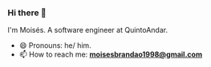 ### Hi there 👋
I'm Moisés. A software engineer at QuintoAndar.
- 😄 Pronouns: he/ him.
- 📫 How to reach me: **[moisesbrandao1998@gmail.com](mailto:moisesbrandao1998@gmail.com)**

<!--### GitHub Stats
![deltinha's GitHub stats](https://github-readme-stats.vercel.app/api?username=deltinha&hide=stars,issues&theme=graywhite&show_icons=true)-->


